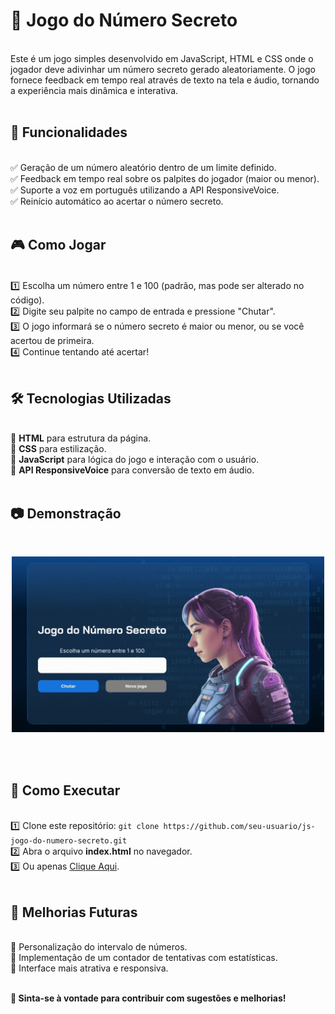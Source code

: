 # 🎲 Jogo do Número Secreto
<br>
Este é um jogo simples desenvolvido em JavaScript, HTML e CSS onde o jogador deve adivinhar um número secreto gerado aleatoriamente. O jogo fornece feedback em tempo real através de texto na tela e áudio, tornando a experiência mais dinâmica e interativa.<br><br>

## 🚀 Funcionalidades
<br>
✅ Geração de um número aleatório dentro de um limite definido.<br>
✅ Feedback em tempo real sobre os palpites do jogador (maior ou menor).<br>
✅ Suporte a voz em português utilizando a API ResponsiveVoice.<br>
✅ Reinício automático ao acertar o número secreto.<br><br>

## 🎮 Como Jogar
<br>
1️⃣ Escolha um número entre 1 e 100 (padrão, mas pode ser alterado no código).<br>
2️⃣ Digite seu palpite no campo de entrada e pressione "Chutar".<br>
3️⃣ O jogo informará se o número secreto é maior ou menor, ou se você acertou de primeira.<br>
4️⃣ Continue tentando até acertar!<br><br>

## 🛠️ Tecnologias Utilizadas
<br>
🔹 <strong>HTML</strong> para estrutura da página.<br>
🔹 <strong>CSS</strong> para estilização.<br>
🔹 <strong>JavaScript</strong> para lógica do jogo e interação com o usuário.<br>
🔹 <strong>API ResponsiveVoice</strong> para conversão de texto em áudio.<br><br>

## 📷 Demonstração
<br>
<p align="center"><img src="img/gif_demonstrativo_js_jogo.gif" alt="GIF Demonstrativo do Jogo" width="500"></p><br><br>

## 🔗 Como Executar
<br>
1️⃣ Clone este repositório: <code>git clone https://github.com/seu-usuario/js-jogo-do-numero-secreto.git</code><br>
2️⃣ Abra o arquivo <strong>index.html</strong> no navegador.<br>
3️⃣ Ou apenas <a href="https://jsgame-nn2wrnom2-ramonmondas-projects.vercel.app">Clique Aqui</a>.<br><br>

## 📌 Melhorias Futuras
<br>
🔹 Personalização do intervalo de números.<br>
🔹 Implementação de um contador de tentativas com estatísticas.<br>
🔹 Interface mais atrativa e responsiva.<br><br>

**📢 Sinta-se à vontade para contribuir com sugestões e melhorias!**<br><br>
